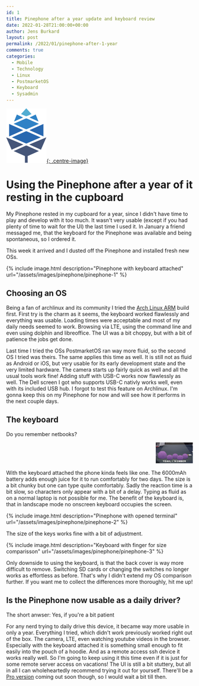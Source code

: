 ```yaml
---
id: 1
title: Pinephone after a year update and keyboard review
date: 2022-01-28T21:00:00+00:00
author: Jens Burkard
layout: post
permalink: /2022/01/pinephone-after-1-year
comments: true
categories:
  - Mobile
  - Technology
  - Linux
  - PostmarketOS
  - Keyboard
  - Sysadmin
---
```


[![Pine64 logo](/assets/images/pinephone/pine64_logo.svg){: .centre-image}](https://www.pine64.org/)


# Using the Pinephone after a year of it resting in the cupboard

My Pinephone rested in my cupboard for a year, since I didn't have time to play and develop with it too much. It wasn't very usable (except if you had plenty of time to wait for the UI) the last time I used it. In January a friend messaged me, that the keyboard for the Pinephone was available and being spontaneous, so I ordered it.

This week it arrived and I dusted off the Pinephone and installed fresh new OSs.

{% include image.html description="Pinephone with keyboard attached" url="/assets/images/pinephone/pinephone-1" %}

## Choosing an OS
Being a fan of archlinux and its community I tried the [Arch Linux ARM](https://github.com/dreemurrs-embedded/Pine64-Arch/releases) build first. First try is the charm as it seems, the keyboard worked flawlessly and everything was usable. Loading times were acceptable and most of my daily needs seemed to work. Browsing via LTE, using the command line and even using dolphin and libreoffice. The UI was a bit choppy, but with a bit of patience the jobs get done. 

Last time I tried the OSs PostmarketOS ran way more fluid, so the second OS I tried was theirs. The same applies this time as well. It is still not as fluid as Android or iOS, but very usable for its early development state and the very limited hardware. The camera starts up fairly quick as well and all the usual tools work fine! Adding stuff with USB-C works now flawlessly as well. The Dell screen I got who supports USB-C nativly works well, even with its included USB hub. I forgot to test this feature on Archlinux. I'm gonna keep this on my Pinephone for now and will see how it performs in the next couple days.  

## The keyboard
Do you remember netbooks? 
<div style="text-align: right"><img src="/assets/images/pinephone/yeah-i-member-memberberries.gif" width="100"></div>

With the keyboard attached the phone kinda feels like one. The 6000mAh battery adds enough juice for it to run comfortably for two days. The size is a bit chunky but one can type quite comfortably. Sadly the reaction time is a bit slow, so characters only appear with a bit of a delay. Typing as fluid as on a normal laptop is not possible for me. The benefit of the keyboard is, that in landscape mode no onscreen keyboard occupies the screen. 

{% include image.html description="Pinephone with opened terminal" url="/assets/images/pinephone/pinephone-2" %}

The size of the keys works fine with a bit of adjustment. 

{% include image.html description="Keyboard with finger for size comparisson" url="/assets/images/pinephone/pinephone-3" %}

Only downside to using the keyboard, is that the back cover is way more difficult to remove. Switching SD cards or changing the switches no longer works as effortless as before. That's why I didn't extend my OS comparison further. If you want me to collect the differences more thoroughly, hit me up! 

## Is the Pinephone now usable as a daily driver?
The short anwser: Yes, if you're a bit patient

For any nerd trying to daily drive this device, it became way more usable in only a year. Everything I tried, which didn't work previously worked right out of the box. The camera, LTE, even watching youtube videos in the browser. Especially with the keyboard attached it is something small enough to fit easily into the pouch of a hoodie. And as a remote access ssh device it works really well. So I'm going to keep using it this time even if it is just for some remote server access on vacations! The UI is still a bit stuttery, but all in all I can wholeheartedly recommend trying it out for yourself. There'll be a [Pro version](https://www.pine64.org/pinephonepro/) coming out soon though, so I would wait a bit till then. 